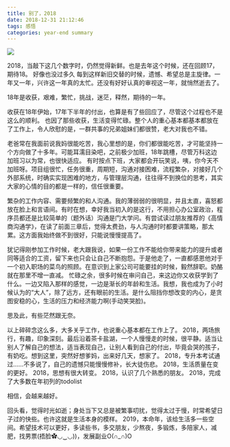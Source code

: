 ```yaml
---
title: 别了，2018
date: 2018-12-31 21:12:46
tags: 感悟
categories: year-end summary
---
```

![](/images/2019.jpg)

<!-- more -->

2018，当敲下这几个数字时，仍然觉得新鲜。也是去年这个时候，还在回顾17，期待18。 好像也没过多久
每到这样新旧交替的时候，遗憾、希望总是主旋律。一年又一年，兴许这一年真的太忙。还没有好好认真的审视这一年，就悄然逝去了。 

18年是收获，艰难，繁忙，挑战，迷茫，释然，期待的一年。

收获在18年伊始，17年下半年的付出，也算是有了些回应了，尽管这个过程也不是这么的顺利。
也因了那些收获，生活变得忙碌。整个人的重心基本都基本都放在了工作上，令人欣慰的是，一群共事的兄弟姐妹们都很赞，老大对我也不错。

老爸常在我面前说我妈很能吃苦，我心里想的是，你们都很能吃苦，才可能坚持一个方向做了十多年。可能耳濡目染吧，之前极少加班，18年跳槽，尽管万科这边加班习以为常，也很快适应。
有时按点下班，大家都会开玩笑说，咦，你今天不加班呀。项目组很忙，任务很重，周期短，沟通对接困难，流程繁杂，对接好几个外部系统，时确实实现困难的地方，与管理层沟通，往往得不到换位的思考，其实大家的心情的目的都是一样的，信任很重要。

繁杂的工作内容、需要频繁的和人沟通。我的薄弱弱的很明显，并且太直，喜怒都放在脸上和言语间。有时在想，幸好我当初入的是这行，不用担心办公室政治，程序员都还是比较简单的（题外话）沟通是门大学问。有尝试读过朋友推荐的《高情商沟通学》，在读了前面三章后，觉得太费劲，与人沟通时时都要讲策略，那太累。这方面我始终做不到很好，只能说慢慢提高了。

犹记得刚参加工作时候，老大跟我说，如果一份工作不能给你带来能力的提升或者同等适合的工资，留下来也只会让自己不断抱怨。于是他走了，一直都感恩他对于一个初入职场的菜鸟的照顾。在意识到上家公司可能要挂的时候，毅然辞职。奶酪就在那里不增一直减。
忙碌之余，很多时候在审问自己，来这边你又收获学到了什么。一边又陷入那样的感觉，一边是渐长的年龄和生活。我想，我也成为了小时候认为的“大人”，除了远方，还有眼前的生活。是什么阻挡你想改变的内心，是贪图安稳的心，生活的压力和经济能力啊(手动笑哭脸)。

思及此，有些茫然跟无奈。

以上碎碎念这么多，大多关乎工作，也说重心基本都在工作上了。
2018，两场旅行，有趣，印象深刻。最后沿着茶卡盐湖，一个人慢慢走的时候，很平静。适当让别人了解自己的想法，适当表现自己，让别人看到自己的付出，毕竟会哭的孩子，有奶吃。想到这里，突然好想爹妈，出来好几天，想家了。
2018，专升本考试通过……不多说了，自己的遗憾只能慢慢修补，长大徒伤悲。
2018，生活质量在变的更好。
2018，思想有很大转变。
2018，认识了几个熟悉的朋友。
2018，完成了大多数在年初列的todolist

相信，会越来越好。

回头看，觉得时光如逝；身处当下又总是被繁事叨扰，觉得太过于慢，时常希望日子过的快些。也许这就是生活本身的模样。
2019，本命年，该给生活多一些空间。希望技术可以更好，多读些书，多交朋友，少熬夜，多锻炼，多陪家人，减肥，找男票(捂脸✿◡‿◡))，发展副业O(∩_∩)O
